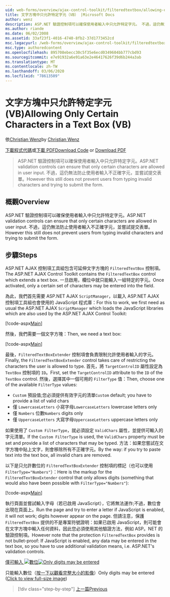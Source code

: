 ```yaml
---
uid: web-forms/overview/ajax-control-toolkit/filteredtextbox/allowing-only-certain-characters-in-a-text-box-vb
title: 文字方塊中只允許特定字元（VB） |Microsoft Docs
author: wenz
description: ASP.NET 驗證控制項可以確保使用者輸入中只允許特定字元。 不過，這仍無法防止使用者輸入不正確 。
ms.author: riande
ms.date: 06/02/2008
ms.assetid: 33af23f1-4016-4740-8fb2-37d1773452cd
msc.legacyurl: /web-forms/overview/ajax-control-toolkit/filteredtextbox/allowing-only-certain-characters-in-a-text-box-vb
msc.type: authoredcontent
ms.openlocfilehash: 895708ebecc30c5f35e6ecd0349604bb777cbd93
ms.sourcegitcommit: e7e91932a6e91a63e2e46417626f39d6b244a3ab
ms.translationtype: MT
ms.contentlocale: zh-TW
ms.lasthandoff: 03/06/2020
ms.locfileid: "78613509"
---
```

# <a name="allowing-only-certain-characters-in-a-text-box-vb"></a><span data-ttu-id="d8277-104">文字方塊中只允許特定字元 (VB)</span><span class="sxs-lookup"><span data-stu-id="d8277-104">Allowing Only Certain Characters in a Text Box (VB)</span></span>

<span data-ttu-id="d8277-105">依[Christian Wenz](https://github.com/wenz)</span><span class="sxs-lookup"><span data-stu-id="d8277-105">by [Christian Wenz](https://github.com/wenz)</span></span>

<span data-ttu-id="d8277-106">[下載程式代碼](https://download.microsoft.com/download/4/c/2/4c2def7a-0d23-4055-91f9-1f18504167d7/FilteredTextBox0.vb.zip)或[下載 PDF](https://download.microsoft.com/download/b/6/a/b6ae89ee-df69-4c87-9bfb-ad1eb2b23373/filteredtextbox0VB.pdf)</span><span class="sxs-lookup"><span data-stu-id="d8277-106">[Download Code](https://download.microsoft.com/download/4/c/2/4c2def7a-0d23-4055-91f9-1f18504167d7/FilteredTextBox0.vb.zip) or [Download PDF](https://download.microsoft.com/download/b/6/a/b6ae89ee-df69-4c87-9bfb-ad1eb2b23373/filteredtextbox0VB.pdf)</span></span>

> <span data-ttu-id="d8277-107">ASP.NET 驗證控制項可以確保使用者輸入中只允許特定字元。</span><span class="sxs-lookup"><span data-stu-id="d8277-107">ASP.NET validation controls can ensure that only certain characters are allowed in user input.</span></span> <span data-ttu-id="d8277-108">不過，這仍無法防止使用者輸入不正確字元，並嘗試提交表單。</span><span class="sxs-lookup"><span data-stu-id="d8277-108">However this still does not prevent users from typing invalid characters and trying to submit the form.</span></span>

## <a name="overview"></a><span data-ttu-id="d8277-109">概觀</span><span class="sxs-lookup"><span data-stu-id="d8277-109">Overview</span></span>

<span data-ttu-id="d8277-110">ASP.NET 驗證控制項可以確保使用者輸入中只允許特定字元。</span><span class="sxs-lookup"><span data-stu-id="d8277-110">ASP.NET validation controls can ensure that only certain characters are allowed in user input.</span></span> <span data-ttu-id="d8277-111">不過，這仍無法防止使用者輸入不正確字元，並嘗試提交表單。</span><span class="sxs-lookup"><span data-stu-id="d8277-111">However this still does not prevent users from typing invalid characters and trying to submit the form.</span></span>

## <a name="steps"></a><span data-ttu-id="d8277-112">步驟</span><span class="sxs-lookup"><span data-stu-id="d8277-112">Steps</span></span>

<span data-ttu-id="d8277-113">ASP.NET AJAX 控制項工具組包含可延伸文字方塊的 `FilteredTextBox` 控制項。</span><span class="sxs-lookup"><span data-stu-id="d8277-113">The ASP.NET AJAX Control Toolkit contains the `FilteredTextBox` control which extends a text box.</span></span> <span data-ttu-id="d8277-114">一旦啟用，欄位中就只能輸入一組特定的字元。</span><span class="sxs-lookup"><span data-stu-id="d8277-114">Once activated, only a certain set of characters may be entered into the field.</span></span>

<span data-ttu-id="d8277-115">為此，我們首先需要 ASP.NET AJAX `ScriptManager`，以載入 ASP.NET AJAX 控制項工具組也會使用的 JavaScript 程式庫：</span><span class="sxs-lookup"><span data-stu-id="d8277-115">For this to work, we first need as usual the ASP.NET AJAX `ScriptManager` which loads the JavaScript libraries which are also used by the ASP.NET AJAX Control Toolkit:</span></span>

[!code-aspx[Main](allowing-only-certain-characters-in-a-text-box-vb/samples/sample1.aspx)]

<span data-ttu-id="d8277-116">然後，我們需要一個文字方塊：</span><span class="sxs-lookup"><span data-stu-id="d8277-116">Then, we need a text box:</span></span>

[!code-aspx[Main](allowing-only-certain-characters-in-a-text-box-vb/samples/sample2.aspx)]

<span data-ttu-id="d8277-117">最後，`FilteredTextBoxExtender` 控制項會負責限制允許使用者輸入的字元。</span><span class="sxs-lookup"><span data-stu-id="d8277-117">Finally, the `FilteredTextBoxExtender` control takes care of restricting the characters the user is allowed to type.</span></span> <span data-ttu-id="d8277-118">首先，將 `TargetControlID` 屬性設定為 `TextBox` 控制項的 `ID`。</span><span class="sxs-lookup"><span data-stu-id="d8277-118">First, set the `TargetControlID` attribute to the `ID` of the `TextBox` control.</span></span> <span data-ttu-id="d8277-119">然後，選擇其中一個可用的 `FilterType` 值：</span><span class="sxs-lookup"><span data-stu-id="d8277-119">Then, choose one of the available `FilterType` values:</span></span>

- <span data-ttu-id="d8277-120">`Custom` 預設值;您必須提供有效字元的清單</span><span class="sxs-lookup"><span data-stu-id="d8277-120">`Custom` default; you have to provide a list of valid chars</span></span>
- <span data-ttu-id="d8277-121">僅 `LowercaseLetters` 小寫字母</span><span class="sxs-lookup"><span data-stu-id="d8277-121">`LowercaseLetters` lowercase letters only</span></span>
- <span data-ttu-id="d8277-122">僅 `Numbers` 位數</span><span class="sxs-lookup"><span data-stu-id="d8277-122">`Numbers` digits only</span></span>
- <span data-ttu-id="d8277-123">僅 `UppercaseLetters` 大寫字母</span><span class="sxs-lookup"><span data-stu-id="d8277-123">`UppercaseLetters` uppercase letters only</span></span>

<span data-ttu-id="d8277-124">如果使用了 `Custom FilterType`，就必須設定 `ValidChars` 屬性，並提供可輸入的字元清單。</span><span class="sxs-lookup"><span data-stu-id="d8277-124">If the `Custom FilterType` is used, the `ValidChars` property must be set and provide a list of characters that may be typed.</span></span> <span data-ttu-id="d8277-125">方法：如果您嘗試在文字方塊中貼上文字，則會移除所有不正確字元。</span><span class="sxs-lookup"><span data-stu-id="d8277-125">By the way: if you try to paste text into the text box, all invalid chars are removed.</span></span>

<span data-ttu-id="d8277-126">以下是只允許數位的 `FilteredTextBoxExtender` 控制項的標記（也可以使用 `FilterType="Numbers"`）：</span><span class="sxs-lookup"><span data-stu-id="d8277-126">Here is the markup for the `FilteredTextBoxExtender` control that only allows digits (something that would also have been possible with `FilterType="Numbers"`):</span></span>

[!code-aspx[Main](allowing-only-certain-characters-in-a-text-box-vb/samples/sample3.aspx)]

<span data-ttu-id="d8277-127">執行頁面並嘗試輸入字母（若已啟用 JavaScript），它將無法運作;不過，數位會出現在頁面上。</span><span class="sxs-lookup"><span data-stu-id="d8277-127">Run the page and try to enter a letter if JavaScript is enabled, it will not work; digits however appear on the page.</span></span> <span data-ttu-id="d8277-128">但請注意，保護 `FilteredTextBox` 提供的不是專案符號證明：如果已啟用 JavaScript，則可能會在文字方塊中輸入任何資料，因此您必須使用其他驗證方法，例如 ASP。NET 的驗證控制項。</span><span class="sxs-lookup"><span data-stu-id="d8277-128">However note that the protection `FilteredTextBox` provides is not bullet-proof: If JavaScript is enabled, any data may be entered in the text box, so you have to use additional validation means, i.e. ASP.NET's validation controls.</span></span>

<span data-ttu-id="d8277-129">[僅可輸入 ![數位](allowing-only-certain-characters-in-a-text-box-vb/_static/image2.png)](allowing-only-certain-characters-in-a-text-box-vb/_static/image1.png)</span><span class="sxs-lookup"><span data-stu-id="d8277-129">[![Only digits may be entered](allowing-only-certain-characters-in-a-text-box-vb/_static/image2.png)](allowing-only-certain-characters-in-a-text-box-vb/_static/image1.png)</span></span>

<span data-ttu-id="d8277-130">只能輸入數位（[按一下以觀看完整大小的影像](allowing-only-certain-characters-in-a-text-box-vb/_static/image3.png)）</span><span class="sxs-lookup"><span data-stu-id="d8277-130">Only digits may be entered ([Click to view full-size image](allowing-only-certain-characters-in-a-text-box-vb/_static/image3.png))</span></span>

> [!div class="step-by-step"]
> [<span data-ttu-id="d8277-131">上一篇</span><span class="sxs-lookup"><span data-stu-id="d8277-131">Previous</span></span>](allowing-only-certain-characters-in-a-text-box-cs.md)

